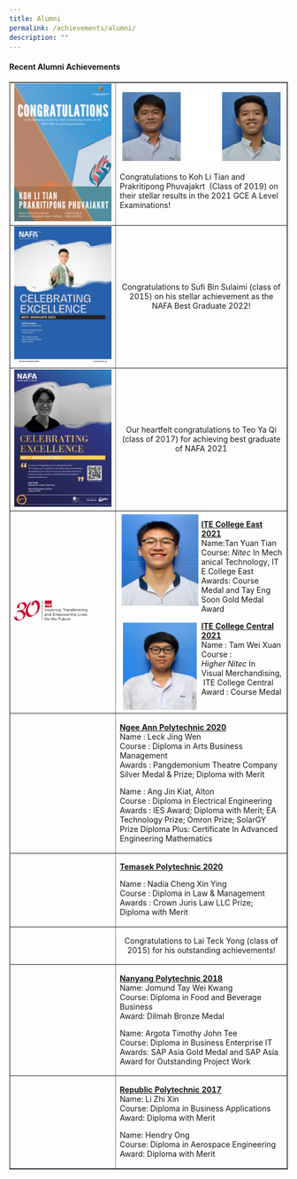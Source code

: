 ```yaml
---
title: Alumni
permalink: /achievements/alumni/
description: ""
---
```

<h4><strong>Recent Alumni Achievements</strong></h4>
<table style="border-collapse: collapse; width: 100%;" border="1">
<tbody>
<tr>
<td style="width: 50%;"><img src="/images/al1.png">
</td>
<td style="width: 50%;"><img src="/images/al2.png">
<p>Congratulations to Koh Li Tian and Prakritipong Phuvajakrt&nbsp; (Class of 2019) on their stellar results in the 2021 GCE A Level Examinations!&nbsp;</p>
</td>
</tr>
<tr>
<td style="width: 50%;"><img src="/images/al3.jpg"></td>
<td style="width: 50%; text-align: center;">
<p>Congratulations to Sufi Bin Sulaimi (class of 2015) on his stellar achievement as the NAFA Best Graduate 2022!</p>
</td>
</tr>
<tr>
<td style="width: 50%;"><img src="/images/al4.jpg"></td>
<td style="width: 50%;">
<p style="text-align: center;">Our heartfelt congratulations to Teo Ya Qi (class of 2017) for achieving best graduate of NAFA 2021</p>
</td>
</tr>
<tr>
<td style="width: 50%;"><img style="width: 75%;" src="/images/al5.png"></td>
<td style="width: 50%;">
<img style="width: 50%;" src="/images/al6.png" align = "left" /><p><strong><u>ITE College East 2021<br /></u></strong>Name:Tan Yuan&nbsp;Tian<br />Course:&nbsp;<em>Nitec</em>&nbsp;In&nbsp;Mechanical&nbsp;Technology,&nbsp;ITE College&nbsp;East<br />Awards: Course Medal and Tay Eng Soon Gold Medal Award</p>
<img style="width: 50%;" src="/images/al7.png" align = "left" />
	<p><strong><u>I</u></strong><strong><u>TE College Central 2021<br /></u></strong>Name : Tam&nbsp;Wei&nbsp;Xuan<br />Course : <em>Higher&nbsp;Nitec</em>&nbsp;In Visual&nbsp;Merchandising,&nbsp;ITE&nbsp;College&nbsp;Central<br />Award : Course Medal</p>
</td>
</tr>
<tr>
<td style="width: 50%;">&nbsp;</td>
<td style="width: 50%;">
<p dir="ltr"><span style="text-decoration: underline;"><strong>Ngee Ann Polytechnic 2020</strong></span><br />Name : Leck Jing Wen<br />Course : Diploma in Arts Business Management<br />Awards : Pangdemonium Theatre Company Silver Medal &amp; Prize; Diploma with Merit</p>
<p dir="ltr">Name : Ang Jin Kiat, Alton<br />Course : Diploma in Electrical Engineering<br />Awards : IES Award; Diploma with Merit; EA Technology Prize; Omron Prize; SolarGY Prize Diploma Plus: Certificate In Advanced Engineering Mathematics</p>
</td>
</tr>
<tr>
<td style="width: 50%;">&nbsp;</td>
<td style="width: 50%;">
<p dir="ltr"><span style="text-decoration: underline;"><strong>Temasek Polytechnic 2020</strong></span></p>
<p dir="ltr">Name : Nadia Cheng Xin Ying<br />Course : Diploma in Law &amp; Management<br />Awards : Crown Juris Law LLC Prize; Diploma with Merit</p>
</td>
</tr>
<tr>
<td style="width: 50%;">&nbsp;</td>
<td style="width: 50%;">
<p style="text-align: center;">Congratulations to Lai Teck Yong (class of 2015) for his outstanding achievements!</p>
</td>
</tr>
<tr>
<td style="width: 50%;">&nbsp;</td>
<td style="width: 50%;">
<p><strong><u>Nanyang Polytechnic 2018<br /></u></strong>Name: Jomund Tay Wei Kwang<br />Course: Diploma in Food and Beverage Business<br />Award:&nbsp;Dilmah Bronze Medal</p>
<p>Name: Argota Timothy John Tee&nbsp;<br />Course: Diploma in Business Enterprise IT<br />Awards: SAP Asia Gold Medal and SAP Asia Award for Outstanding Project Work&nbsp;</p>
</td>
</tr>
<tr>
<td style="width: 50%;">&nbsp;</td>
<td style="width: 50%;">
<p><strong><u>Republic Polytechnic 2017<br /></u></strong>Name: Li Zhi Xin<br />Course: Diploma in Business Applications<br />Award: Diploma with Merit</p>
<p>Name: Hendry Ong<br />Course: Diploma in Aerospace Engineering<br />Award: Diploma with Merit</p>
</td>
</tr>
</tbody>
</table>